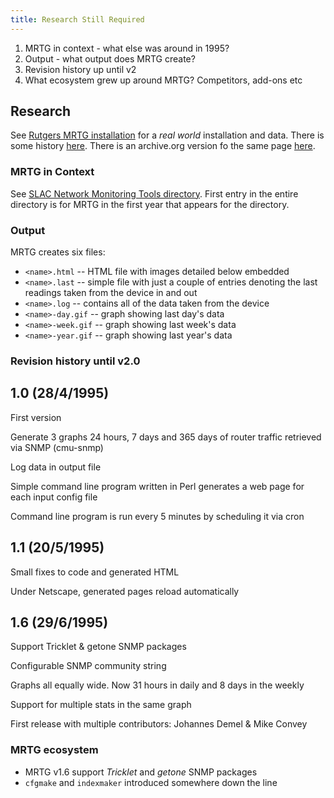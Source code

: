 ```yaml
---
title: Research Still Required
---
```


1. MRTG in context - what else was around in 1995?
2. Output - what output does MRTG create?
3. Revision history up until v2
4. What ecosystem grew up around MRTG? Competitors, add-ons etc

## Research

See [Rutgers MRTG installation](https://people.cs.rutgers.edu/~terminals/mrtg/mrtg-2.5.4c/) for a *real world* installation and data. There is some history [here](https://people.cs.rutgers.edu/~terminals/mrtg/mrtg-2.5.4c/readme.html#HIST). There is an archive.org version fo the same page [here](http://ee-staff.ethz.ch/~oetiker/webtools/mrtg/mrtg.html).

### MRTG in Context

See [SLAC Network Monitoring Tools directory](https://www.slac.stanford.edu/xorg/nmtf/nmtf-tools.html). First entry in the entire directory is for MRTG in the first year that appears for the directory.

### Output

MRTG creates six files:

- `<name>.html` -- HTML file with images detailed below embedded
- `<name>.last` -- simple file with just a couple of entries denoting the last readings taken from the device in and out
- `<name>.log` -- contains all of the data taken from the device
- `<name>-day.gif` -- graph showing last day's data
- `<name>-week.gif` -- graph showing last week's data
- `<name>-year.gif` -- graph showing last year's data

### Revision history until v2.0

1.0 (28/4/1995)
---

First version

Generate 3 graphs 24 hours, 7 days and 365 days of router traffic retrieved via SNMP (cmu-snmp)

Log data in output file

Simple command line program written in Perl generates a web page for each input config file

Command line program is run every 5 minutes by scheduling it via cron

1.1 (20/5/1995)
---

Small fixes to code and generated HTML

Under Netscape, generated pages reload automatically

1.6 (29/6/1995)
---

Support Tricklet & getone SNMP packages

Configurable SNMP community string

Graphs all equally wide. Now 31 hours in daily and 8 days in the weekly

Support for multiple stats in the same graph

First release with multiple contributors: Johannes Demel & Mike Convey

### MRTG ecosystem

- MRTG v1.6 support *Tricklet* and *getone* SNMP packages
- `cfgmake` and `indexmaker` introduced somewhere down the line
